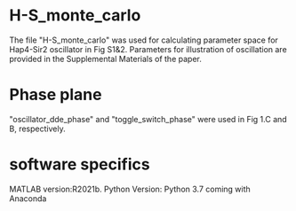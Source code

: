 # H-S_monte_carlo
The file "H-S_monte_carlo" was used for calculating parameter space for Hap4-Sir2 oscillator in Fig S1&2. Parameters for illustration of oscillation are provided in the Supplemental Materials of the paper.
# Phase plane
"oscillator_dde_phase" and "toggle_switch_phase" were used in Fig 1.C and B, respectively.
# software specifics
MATLAB version:R2021b. Python Version: Python 3.7 coming with Anaconda
